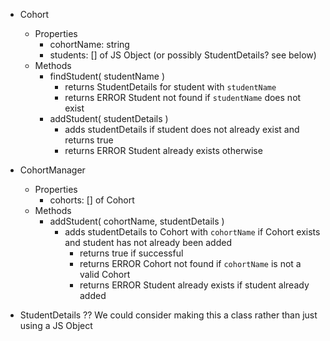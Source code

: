 - Cohort
  - Properties
    - cohortName: string
    - students: [] of JS Object (or possibly StudentDetails? see below)
  - Methods
    - findStudent( studentName )
      - returns StudentDetails for student with `studentName`
      - returns ERROR Student not found if `studentName` does not exist
    - addStudent( studentDetails )
      - adds studentDetails if student does not already exist and returns true
      - returns ERROR Student already exists otherwise

- CohortManager
  - Properties
    - cohorts: [] of Cohort
  - Methods
    - addStudent( cohortName, studentDetails )
      - adds studentDetails to Cohort with `cohortName` if Cohort exists and student has not already been added
        - returns true if successful
        - returns ERROR Cohort not found if `cohortName` is not a valid Cohort
        - returns ERROR Student already exists if student already added

- StudentDetails ?? We could consider making this a class rather than just using a JS Object